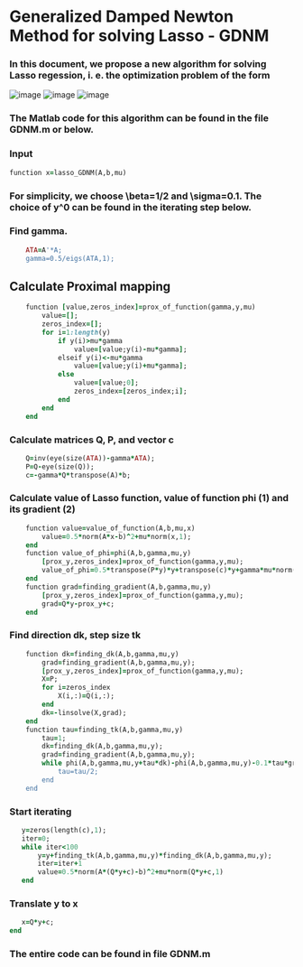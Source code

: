 # Generalized Damped Newton Method for solving Lasso - GDNM

### In this document, we propose a new algorithm for solving Lasso regession, i. e. the optimization problem of the form

![image](https://user-images.githubusercontent.com/69850027/107066957-9e220e80-67ac-11eb-949e-1e166d81b13c.png)
![image](https://user-images.githubusercontent.com/69850027/107067479-55b72080-67ad-11eb-937e-1a5d55cee152.png)
![image](https://user-images.githubusercontent.com/69850027/107067681-a3338d80-67ad-11eb-8761-4a20e1b4aec7.png)
### The Matlab code for this algorithm can be found in the file GDNM.m or below.
### Input 
```rb
function x=lasso_GDNM(A,b,mu)
```
### For simplicity, we choose \beta=1/2 and \sigma=0.1. The choice of y^0 can be found in the iterating step below. 

### Find gamma.
```rb
    ATA=A'*A;
    gamma=0.5/eigs(ATA,1);
```
## Calculate Proximal mapping
```rb
    function [value,zeros_index]=prox_of_function(gamma,y,mu)
        value=[];
        zeros_index=[];
        for i=1:length(y)
            if y(i)>mu*gamma
                value=[value;y(i)-mu*gamma];
            elseif y(i)<-mu*gamma
                value=[value;y(i)+mu*gamma];
            else 
                value=[value;0];
                zeros_index=[zeros_index;i];
            end
        end
    end   
 ```
 ### Calculate matrices Q, P, and vector c
```rb
    Q=inv(eye(size(ATA))-gamma*ATA);
    P=Q-eye(size(Q));
    c=-gamma*Q*transpose(A)*b;
```
### Calculate value of Lasso function, value of function phi (1) and its gradient (2)
```rb    
    function value=value_of_function(A,b,mu,x)
        value=0.5*norm(A*x-b)^2+mu*norm(x,1);
    end
    function value_of_phi=phi(A,b,gamma,mu,y)
        [prox_y,zeros_index]=prox_of_function(gamma,y,mu);
        value_of_phi=0.5*transpose(P*y)*y+transpose(c)*y+gamma*mu*norm(prox_y,1)+0.5*norm(y-prox_y)^2;
    end
    function grad=finding_gradient(A,b,gamma,mu,y)
        [prox_y,zeros_index]=prox_of_function(gamma,y,mu);
        grad=Q*y-prox_y+c;
    end
```
### Find direction dk, step size tk
```rb
    function dk=finding_dk(A,b,gamma,mu,y)
        grad=finding_gradient(A,b,gamma,mu,y);
        [prox_y,zeros_index]=prox_of_function(gamma,y,mu);
        X=P;
        for i=zeros_index
            X(i,:)=Q(i,:);
        end
        dk=-linsolve(X,grad);
    end
    function tau=finding_tk(A,b,gamma,mu,y)
        tau=1;
        dk=finding_dk(A,b,gamma,mu,y);
        grad=finding_gradient(A,b,gamma,mu,y);
        while phi(A,b,gamma,mu,y+tau*dk)-phi(A,b,gamma,mu,y)-0.1*tau*grad'*dk>0
            tau=tau/2;
        end
    end
 ```
 ### Start iterating
 ```rb
    y=zeros(length(c),1);
    iter=0;
    while iter<100
        y=y+finding_tk(A,b,gamma,mu,y)*finding_dk(A,b,gamma,mu,y);
        iter=iter+1
        value=0.5*norm(A*(Q*y+c)-b)^2+mu*norm(Q*y+c,1)
    end
 ```
### Translate y to x
 ```rb
    x=Q*y+c;
end
```
### The entire code can be found in file GDNM.m
